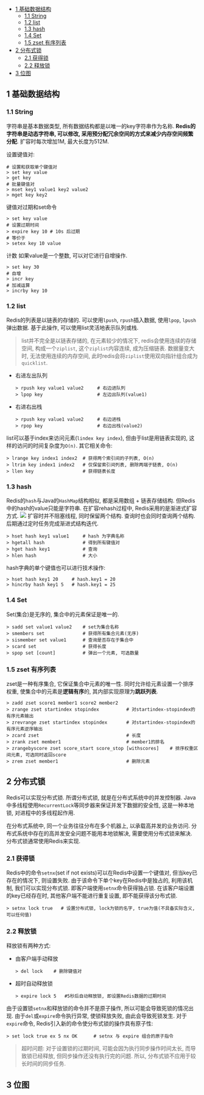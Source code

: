 
- [1 基础数据结构](#1-基础数据结构)
  - [1.1 String](#11-string)
  - [1.2 list](#12-list)
  - [1.3 hash](#13-hash)
  - [1.4 Set](#14-set)
  - [1.5 zset 有序列表](#15-zset-有序列表)
- [2 分布式锁](#2-分布式锁)
  - [2.1 获得锁](#21-获得锁)
  - [2.2 释放锁](#22-释放锁)
- [3 位图](#3-位图)
## 1 基础数据结构
### 1.1 String
字符串是基本数据类型, 所有数据结构都是以唯一的key字符串作为名称. **Redis的字符串是动态字符串, 可以修改, 采用预分配冗余空间的方式来减少内存空间频繁分配**. 扩容时每次增加1M, 最大长度为512M.

设置键值对:
```shell
# 设置和获取单个键值对
> set key value
> get key
# 批量键值对
> mset key1 value1 key2 value2
> mget key key2
```
键值对过期和set命令
```shell
> set key value
# 设置过期时间
> expire key 10 # 10s 后过期
# 等价于
> setex key 10 value
```
计数
如果value是一个整数, 可以对它进行自增操作.
```shell
> set key 30
# 自增
> incr key
# 加减运算
> incrby key 10
```
### 1.2 list
Redis的列表是以链表的存储的. 可以使用`lpush`, `rpush`插入数据, 使用`lpop`, `lpush`弹出数据. 基于此操作, 可以使用list灵活地表示队列或栈.

> list并不完全是以链表存储的, 在元素较少的情况下, redis会使用连续的存储空间, 构成一个`ziplist`, 这个`ziplist`内容连续, 成为压缩链表. 数据量变大时, 无法使用连续的内存空间, 此时redis会将`ziplist`使用双向指针组合成为`quicklist`.

- 右进左出队列
  ```shell
  > rpush key value1 value2     # 右边进队列
  > lpop key                    # 左边出队列(value1)
  ```
- 右进右出栈
  ```shell
  > rpush key value1 value2     # 右边进栈
  > rpop key                    # 右边出栈(value2)
  ```
list可以基于index来访问元素(`lindex key index`), 但由于list是用链表实现的, 这样的访问的时间复杂度为`O(n)`. 其它相关命令:
```shell
> lrange key index1 index2  # 获得两个索引间的子列表, O(n)
> ltrim key index1 index2   # 仅保留索引间列表, 删除两端子链表, O(n)
> llen key                  # 获得链表长度
```
### 1.3 hash
Redis的`hash`与Java的`HashMap`结构相似, 都是采用数组 + 链表存储结构. 但Redis中的hash的value只能是字符串. 在扩容rehash过程中, Redis采用的是渐进式扩容方式. 
![](https://i.loli.net/2021/05/11/kuCsMnoI1x3Y5i9.png)
扩容时并不阻塞线程, 同时保留两个结构. 查询时也会同时查询两个结构. 后期通过定时任务完成渐进式结构迭代.
```shell
> hset hash key1 value1     # hash 为字典名称
> hgetall hash              # 得到所有键值对
> hget hash key1            # 查询
> hlen hash                 # 大小
```
hash字典的单个键值也可以进行技术操作:
```shell
> hset hash key1 20     # hash.key1 = 20
> hincrby hash key1 5   # hash.key1 = 25
```
### 1.4 Set
Set(集合)是无序的, 集合中的元素保证是唯一的. 
```shell
> sadd set value1 value2    # set为集合名称
> smembers set              # 获得所有集合元素(无序)
> sismember set value1      # 查询是否存在于集合中
> scard set                 # 获得长度
> spop set [count]          # 弹出一个元素, 可选数量
```
### 1.5 zset 有序列表
zset是一种有序集合, 它保证集合中元素的唯一性. 同时允许给元素设置一个排序权重, 使集合中的元素是**逻辑有序**的, 其内部实现原理为**跳跃列表**.
```shell
> zadd zset score1 member1 score2 member2
> zrange zset startindex stopindex          # 对startindex-stopindex的有序元素输出
> zrevrange zset startindex stopindex       # 对startindex-stopindex的有序元素逆序输出
> zcard zset                                # 长度
> zrank zset member1                        # member1的排名
> zrangebyscore zset score_start score_stop [withscores]    # 排序权重区间元素, 可选同时返回score
> zrem zset member1                         # 删除元素
```
## 2 分布式锁
Redis可以实现分布式锁. 所谓分布式锁, 就是在分布式系统中的并发控制器. Java中多线程使用`RecurrentLock`等同步器来保证并发下数据的安全性, 这是一种本地锁, 对进程中的多线程起作用.

在分布式系统中, 同一个业务往往分布在多个机器上, 以承载高并发的业务访问. 分布式系统中存在的高并发安全问题不能用本地锁解决, 需要使用分布式锁来解决. 分布式锁通常使用Redis来实现.
### 2.1 获得锁
Redis中的命令`setnx`(set if not exists)可以在Redis中设置一个键值对, 但当key已存在的情况下, 则设置失败. 由于该命令下单个key在Redis中是独占的, 利用该机制, 我们可以实现分布式锁. 即客户端使用`setnx`命令获得独占锁. 在该客户端设置的key已经存在时, 其他客户端不能进行重复设置, 即不能获得该分布式锁.
```shell
> setnx lock true   # 设置分布式锁, lock为锁的名字, true为值(不具备实际含义, 可以任何值)
```
### 2.2 释放锁
释放锁有两种方式:
- 由客户端手动释放
  ```shell
  > del lock    # 删除键值对
  ```
- 超时自动释放锁
  ```shell
  > expire lock 5   #5秒后自动释放锁, 即设置Redis数据的过期时间
  ```
由于设置锁`setnx`和释放锁的命令并不是原子操作, 所以可能会导致死锁的情况出现. 由于`del`或`expire`命令执行异常, 使锁释放失败, 由此会导致死锁发生. 对于`expire`命令, Redis引入新的命令使分布式锁的操作具有原子性:
```shell
> set lock true ex 5 nx OK      # setnx 与 expire 组合的原子指令
```
> 超时问题: 对于设置锁的过期时间, 可能会因为执行同步操作时间太长, 而导致锁已经释放, 但同步操作还没有执行完的问题. 所以, 分布式锁不应用于较长时间的同步任务.

## 3 位图
